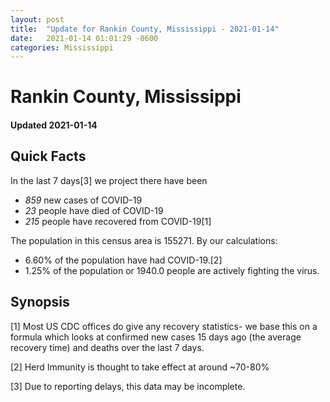 ```yaml
---
layout: post
title:  "Update for Rankin County, Mississippi - 2021-01-14"
date:   2021-01-14 01:01:29 -0600
categories: Mississippi
---
```


# Rankin County, Mississippi
#### Updated 2021-01-14

## Quick Facts

In the last 7 days[3] we project there have been
- *859* new cases of COVID-19
- *23* people have died of COVID-19
- *215* people have recovered from COVID-19[1]

The population in this census area is 155271. By our calculations:
- 6.60% of the population have had COVID-19.[2]
- 1.25% of the population or 1940.0 people are actively fighting the virus.

## Synopsis




[1] Most US CDC offices do give any recovery statistics- we base this on a formula which looks at confirmed new cases
15 days ago (the average recovery time) and deaths over the last 7 days.

[2] Herd Immunity is thought to take effect at around ~70-80%

[3] Due to reporting delays, this data may be incomplete.
 
    